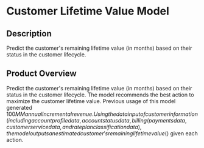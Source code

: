 # Customer Lifetime Value Model

## Description
Predict the customer's remaining lifetime value (in months) based on their status in the customer lifecycle.

## Product Overview
Predict the customer's remaining lifetime value (in months) based on their status in the customer lifecycle. The model recommends the best action to maximize the customer lifetime value. Previous usage of this model generated $100MM annual incremental revenue. Using the data input of customer information (including account profile data, account status data, billing/payments data, customer service data, and rate plan classification data), the model outputs an estimated customer's remaining lifetime value ($) given each action.

